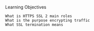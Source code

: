 Learning Objectives


    What is HTTPS SSL 2 main roles
    What is the purpose encrypting traffic
    What SSL termination means
